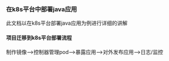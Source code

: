 ### 在k8s平台中部署java应用
此文档以在k8s平台部署java应用为例进行详细的讲解

#### 项目迁移到k8s平台部署流程
制作镜像-->控制器管理pod-->暴露应用-->对外发布应用-->日志/监控



